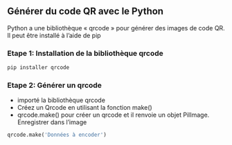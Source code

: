 ## Générer du code QR avec le Python

Python a une bibliothèque « qrcode » pour générer des images de code QR. Il peut être installé à l’aide de pip

### Etape 1: Installation de la bibliothèque qrcode

```python
pip installer qrcode
```
### Etape 2: Générer un qrcode 

* importé la bibliothèque qrcode
* Créez un Qrcode en utilisant la fonction make()
* qrcode.make() pour créer un qrcode et il renvoie un objet PilImage. Enregistrer dans l’image
```python
qrcode.make('Données à encoder')
```